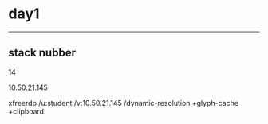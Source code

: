 # day1
-----------------------------------------
## stack nubber
14

10.50.21.145

xfreerdp /u:student /v:10.50.21.145 /dynamic-resolution +glyph-cache +clipboard
